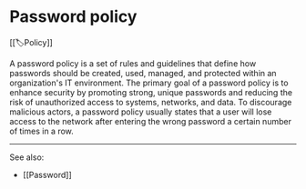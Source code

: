 
# Password policy

[[🏷️Policy]]

A password policy is a set of rules and guidelines that define how passwords should be created, used, managed, and protected within an organization's IT environment. The primary goal of a password policy is to enhance security by promoting strong, unique passwords and reducing the risk of unauthorized access to systems, networks, and data. To discourage malicious actors, a password policy usually states that a user will lose access to the network after entering the wrong password a certain number of times in a row.

---

See also:

- [[Password]]



